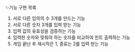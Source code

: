 ✨기능 구현 목록
1. 서로 다른 임의의 수 3개를 만드는 기능
2. 서로 다른 숫자 3개를 입력 받는 기능
3. 입력 값의 유효성을 검증하는 기능
4. 입력한 숫자와 맞춰야 하는 숫자를 비교하여 힌트 출력하는 기능
5. 게임 끝난 후 재시작은 1, 종료는 2를 입력 받는 기능